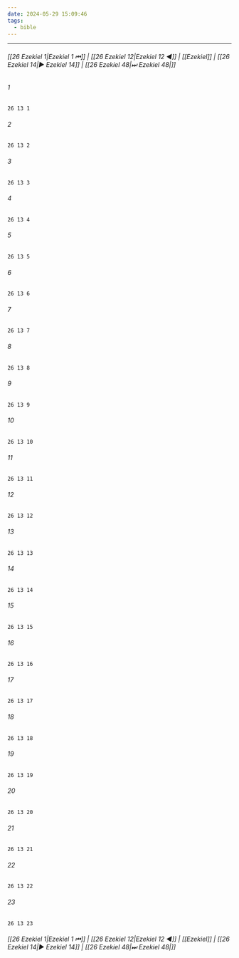 ```yaml
---
date: 2024-05-29 15:09:46
tags:
  - bible
---
```

___

###### [[26 Ezekiel 1|Ezekiel 1 ⏮]] | [[26 Ezekiel 12|Ezekiel 12 ◀]] | [[Ezekiel]] | [[26 Ezekiel 14|▶ Ezekiel 14]] | [[26 Ezekiel 48|⏭ Ezekiel 48|]]

###### 1
``` verse
26 13 1 
```
###### 2
``` verse
26 13 2 
```
###### 3
``` verse
26 13 3 
```
###### 4
``` verse
26 13 4 
```
###### 5
``` verse
26 13 5 
```
###### 6
``` verse
26 13 6 
```
###### 7
``` verse
26 13 7 
```
###### 8
``` verse
26 13 8 
```
###### 9
``` verse
26 13 9 
```
###### 10
``` verse
26 13 10 
```
###### 11
``` verse
26 13 11 
```
###### 12
``` verse
26 13 12 
```
###### 13
``` verse
26 13 13 
```
###### 14
``` verse
26 13 14 
```
###### 15
``` verse
26 13 15 
```
###### 16
``` verse
26 13 16 
```
###### 17
``` verse
26 13 17 
```
###### 18
``` verse
26 13 18 
```
###### 19
``` verse
26 13 19 
```
###### 20
``` verse
26 13 20 
```
###### 21
``` verse
26 13 21 
```
###### 22
``` verse
26 13 22 
```
###### 23
``` verse
26 13 23 
```

###### [[26 Ezekiel 1|Ezekiel 1 ⏮]] | [[26 Ezekiel 12|Ezekiel 12 ◀]] | [[Ezekiel]] | [[26 Ezekiel 14|▶ Ezekiel 14]] | [[26 Ezekiel 48|⏭ Ezekiel 48|]]

